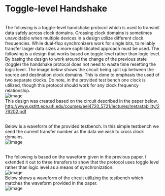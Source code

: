 # Toggle-level Handshake

<br>The following is a toggle-level handshake protocol which is used to transmit data safely across clock domains. Crossing clock domains is sometimes unavoidable when multiple devices in a design utilize different clock frequencies. While dual-flop synchronizers work for single bits, to reliably transfer larger data sizes a more sophisticated approach must be used. The following is a design that works based on toggle level rather than logic level. By basing the design to work around the change of the previous state (toggle) the handshake protocol does not need to waste time resetting the logic level. The image below shows the circuit being split up between the source and destination clock domains. This is done to emphasis the used of two separate clocks. Do note, in the provided test bench one clock is utilized, though this protocol should work for any clock frequency relationship.<br />
![image](https://user-images.githubusercontent.com/30327564/207420060-4d6913ec-c797-4edf-8612-0dcf48dbc16e.png)
<br>This design was created based on the circuit described in the paper below.<br />
http://www.gstitt.ece.ufl.edu/courses/eel4720_5721/lectures/metastability/276202.pdf

<br>Below is a waveform of the provided testbench. In this simple testbench we send the current transfer number as the data we wish to cross clock domains.<br />
![image](https://user-images.githubusercontent.com/30327564/207421357-01d4a4bc-b5be-43e9-a88b-9765a5e54e42.png)

<br>The following is based on the waveform given in the previous paper. I extended it out to three transfers to show that the protocol uses toggle level rather than logic level as a means of synchronization.<br />
![image](https://user-images.githubusercontent.com/30327564/207425691-566908f0-ecc0-4579-80ba-a2d0df85b4a2.png)
<br>Below shows a waveform of the circuit utilizing the testbench which matches the waveform provided in the paper.<br/>
![image](https://user-images.githubusercontent.com/30327564/207424070-8606abf3-5eac-427e-a620-f5cabb9b607e.png)



